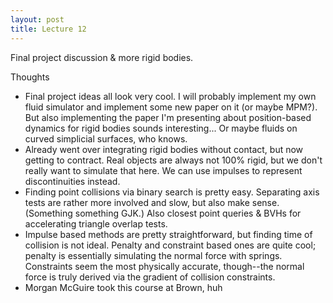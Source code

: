 ```yaml
---
layout: post
title: Lecture 12
---
```


Final project discussion & more rigid bodies.

Thoughts
- Final project ideas all look very cool. I will probably implement my own fluid simulator and implement some new paper on it (or maybe MPM?). But also implementing the paper I'm presenting about position-based dynamics for rigid bodies sounds interesting... Or maybe fluids on curved simplicial surfaces, who knows.
- Already went over integrating rigid bodies without contact, but now getting to contract. Real objects are always not 100% rigid, but we don't really want to simulate that here. We can use impulses to represent discontinuities instead. 
- Finding point collisions via binary search is pretty easy. Separating axis tests are rather more involved and slow, but also make sense. (Something something GJK.) Also closest point queries & BVHs for accelerating triangle overlap tests.
- Impulse based methods are pretty straightforward, but finding time of collision is not ideal. Penalty and constraint based ones are quite cool; penalty is essentially simulating the normal force with springs. Constraints seem the most physically accurate, though--the normal force is truly derived via the gradient of collision constraints.
- Morgan McGuire took this course at Brown, huh
